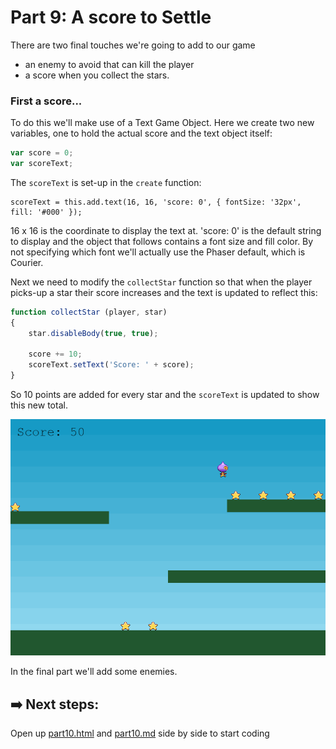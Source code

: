 # Part 9: A score to Settle

There are two final touches we're going to add to our game
-  an enemy to avoid that can kill the player
- a score when you collect the stars.

### First a score...
To do this we'll make use of a Text Game Object. Here we create two new variables, one to hold the actual score and the text object itself:
```js
var score = 0;
var scoreText;
```

The `scoreText` is set-up in the `create` function:
```
scoreText = this.add.text(16, 16, 'score: 0', { fontSize: '32px', fill: '#000' });
```

16 x 16 is the coordinate to display the text at. 'score: 0' is the default string to display and the object that follows contains a font size and fill color. By not specifying which font we'll actually use the Phaser default, which is Courier.

Next we need to modify the `collectStar` function so that when the player picks-up a star their score increases and the text is updated to reflect this:

```js
function collectStar (player, star)
{
    star.disableBody(true, true);

    score += 10;
    scoreText.setText('Score: ' + score);
}
```
So 10 points are added for every star and the `scoreText` is updated to show this new total.


![part nine scene example](assets/part9.png)

In the final part we'll add some enemies.
## ➡️ Next steps:
Open up [part10.html](/part10.html) and [part10.md](part10.md) side by side to start coding



